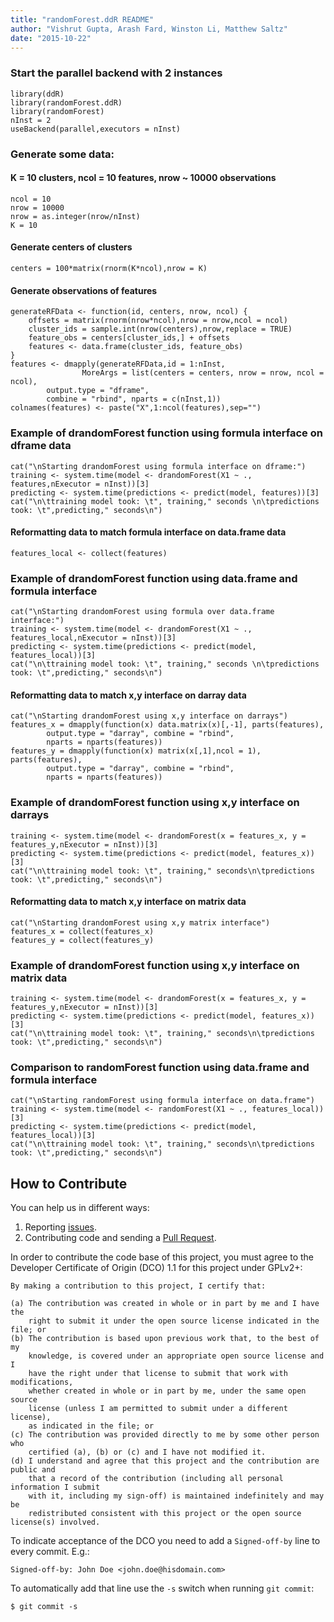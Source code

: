 ```yaml
---
title: "randomForest.ddR README"
author: "Vishrut Gupta, Arash Fard, Winston Li, Matthew Saltz"
date: "2015-10-22"
---
```



### Start the parallel backend with 2 instances
```
library(ddR)
library(randomForest.ddR)
library(randomForest)
nInst = 2
useBackend(parallel,executors = nInst)
```



### Generate some data:
#### K = 10 clusters, ncol = 10 features, nrow ~ 10000 observations
```
ncol = 10
nrow = 10000
nrow = as.integer(nrow/nInst)
K = 10
```
#### Generate centers of clusters
```
centers = 100*matrix(rnorm(K*ncol),nrow = K)
```
#### Generate observations of features
```
generateRFData <- function(id, centers, nrow, ncol) {
	offsets = matrix(rnorm(nrow*ncol),nrow = nrow,ncol = ncol)
	cluster_ids = sample.int(nrow(centers),nrow,replace = TRUE)
	feature_obs = centers[cluster_ids,] + offsets
	features <- data.frame(cluster_ids, feature_obs)
}
features <- dmapply(generateRFData,id = 1:nInst,
                MoreArgs = list(centers = centers, nrow = nrow, ncol = ncol),
		output.type = "dframe", 
		combine = "rbind", nparts = c(nInst,1))
colnames(features) <- paste("X",1:ncol(features),sep="")
```



### Example of drandomForest function using formula interface on dframe data
```
cat("\nStarting drandomForest using formula interface on dframe:")
training <- system.time(model <- drandomForest(X1 ~ ., features,nExecutor = nInst))[3]
predicting <- system.time(predictions <- predict(model, features))[3]
cat("\n\ttraining model took: \t", training," seconds \n\tpredictions took: \t",predicting," seconds\n")
```



#### Reformatting data to match formula interface on data.frame data
```
features_local <- collect(features)
```
### Example of drandomForest function using data.frame and formula interface
```
cat("\nStarting drandomForest using formula over data.frame interface:")
training <- system.time(model <- drandomForest(X1 ~ ., features_local,nExecutor = nInst))[3]
predicting <- system.time(predictions <- predict(model, features_local))[3]
cat("\n\ttraining model took: \t", training," seconds \n\tpredictions took: \t",predicting," seconds\n")
```



#### Reformatting data to match x,y interface on darray data
```
cat("\nStarting drandomForest using x,y interface on darrays")
features_x = dmapply(function(x) data.matrix(x)[,-1], parts(features),
		output.type = "darray", combine = "rbind", 
		nparts = nparts(features))
features_y = dmapply(function(x) matrix(x[,1],ncol = 1), parts(features),
		output.type = "darray", combine = "rbind", 
		nparts = nparts(features))
```
### Example of drandomForest function using x,y interface on darrays 
```
training <- system.time(model <- drandomForest(x = features_x, y = features_y,nExecutor = nInst))[3]
predicting <- system.time(predictions <- predict(model, features_x))[3]
cat("\n\ttraining model took: \t", training," seconds\n\tpredictions took: \t",predicting," seconds\n")
```



#### Reformatting data to match x,y interface on matrix data
```
cat("\nStarting drandomForest using x,y matrix interface")
features_x = collect(features_x)
features_y = collect(features_y)
```
### Example of drandomForest function using x,y interface on matrix data
```
training <- system.time(model <- drandomForest(x = features_x, y = features_y,nExecutor = nInst))[3]
predicting <- system.time(predictions <- predict(model, features_x))[3]
cat("\n\ttraining model took: \t", training," seconds\n\tpredictions took: \t",predicting," seconds\n")
```



### Comparison to randomForest function using data.frame and formula interface
```
cat("\nStarting randomForest using formula interface on data.frame")
training <- system.time(model <- randomForest(X1 ~ ., features_local))[3]
predicting <- system.time(predictions <- predict(model, features_local))[3]
cat("\n\ttraining model took: \t", training," seconds\n\tpredictions took: \t",predicting," seconds\n")
```




## How to Contribute

You can help us in different ways:

1. Reporting [issues](https://github.com/vertica/ddR/issues).
2. Contributing code and sending a [Pull Request](https://github.com/vertica/ddR/pulls).

In order to contribute the code base of this project, you must agree to the Developer Certificate of Origin (DCO) 1.1 for this project under GPLv2+:

    By making a contribution to this project, I certify that:
    
    (a) The contribution was created in whole or in part by me and I have the 
        right to submit it under the open source license indicated in the file; or
    (b) The contribution is based upon previous work that, to the best of my 
        knowledge, is covered under an appropriate open source license and I 
        have the right under that license to submit that work with modifications, 
        whether created in whole or in part by me, under the same open source 
        license (unless I am permitted to submit under a different license), 
        as indicated in the file; or
    (c) The contribution was provided directly to me by some other person who 
        certified (a), (b) or (c) and I have not modified it.
    (d) I understand and agree that this project and the contribution are public and
        that a record of the contribution (including all personal information I submit 
        with it, including my sign-off) is maintained indefinitely and may be 
        redistributed consistent with this project or the open source license(s) involved.

To indicate acceptance of the DCO you need to add a `Signed-off-by` line to every commit. E.g.:

    Signed-off-by: John Doe <john.doe@hisdomain.com>

To automatically add that line use the `-s` switch when running `git commit`:

    $ git commit -s
